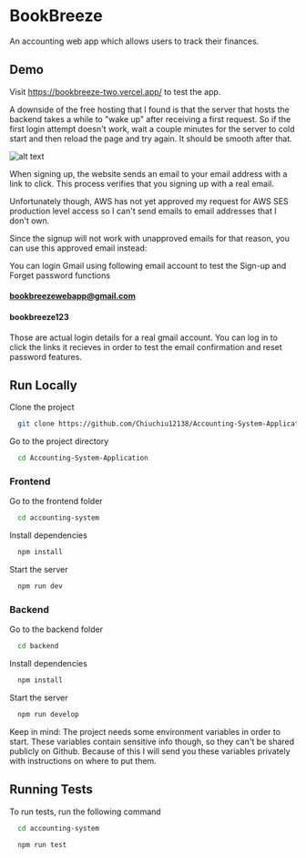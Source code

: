 # BookBreeze

An accounting web app which allows users to track their finances.

## Demo

Visit https://bookbreeze-two.vercel.app/ to test the app.

A downside of the free hosting that I found is that the server that hosts the backend takes a while to "wake up" after receiving a first request. So if the first login attempt doesn't work, wait a couple minutes for the server to cold start and then reload the page and try again. It should be smooth after that.

![alt text](https://i.imgur.com/0loWoJJ.png)

When signing up, the website sends an email to your email address with a link to click. This process verifies that you signing up with a real email.

Unfortunately though, AWS has not yet approved my request for AWS SES production level access so I can't send emails to email addresses that I don't own.

Since the signup will not work with unapproved emails for that reason, you can use this approved email instead:

You can login Gmail using following email account to test the Sign-up and Forget password functions

#### bookbreezewebapp@gmail.com

#### bookbreeze123

Those are actual login details for a real gmail account. You can log in to click the links it recieves in order to test the email confirmation and reset password features.

## Run Locally

Clone the project

```bash
  git clone https://github.com/Chiuchiu12138/Accounting-System-Application.git
```

Go to the project directory

```bash
  cd Accounting-System-Application
```

### Frontend

Go to the frontend folder

```bash
  cd accounting-system
```

Install dependencies

```bash
  npm install
```

Start the server

```bash
  npm run dev
```

### Backend

Go to the backend folder

```bash
  cd backend
```

Install dependencies

```bash
  npm install
```

Start the server

```bash
  npm run develop
```

Keep in mind: The project needs some environment variables in order to start. These variables contain sensitive info though, so they can't be shared publicly on Github. Because of this I will send you these variables privately with instructions on where to put them.

## Running Tests

To run tests, run the following command

```bash
  cd accounting-system
```

```bash
  npm run test
```
